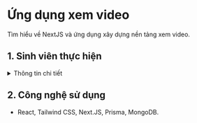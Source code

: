 # Ứng dụng xem video
Tìm hiểu về NextJS và ứng dụng xây dựng nền tảng xem video.

## 1. Sinh viên thực hiện

<details>
  <summary>Thông tin chi tiết</summary>

| STT | MSSV       | Họ và tên                                                  | Lớp     |
| --- | ---------- | ---------------------------------------------------------- | ------  |
| 1   | 2051120125 | [Nguyễn Ngọc Huy]                                          | CN20A   |

</details>

## 2. Công nghệ sử dụng

- React, Tailwind CSS, Next.JS, Prisma, MongoDB.
